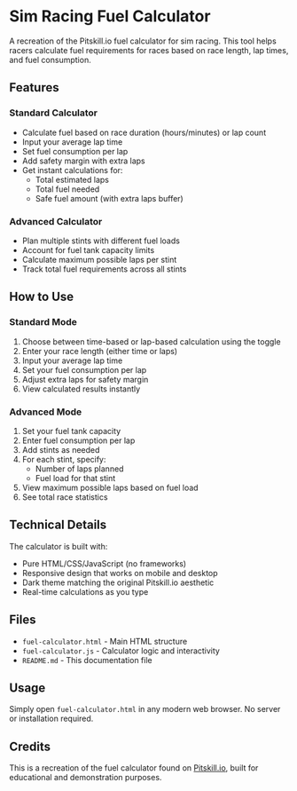 # Sim Racing Fuel Calculator

A recreation of the Pitskill.io fuel calculator for sim racing. This tool helps racers calculate fuel requirements for races based on race length, lap times, and fuel consumption.

## Features

### Standard Calculator
- Calculate fuel based on race duration (hours/minutes) or lap count
- Input your average lap time
- Set fuel consumption per lap
- Add safety margin with extra laps
- Get instant calculations for:
  - Total estimated laps
  - Total fuel needed
  - Safe fuel amount (with extra laps buffer)

### Advanced Calculator
- Plan multiple stints with different fuel loads
- Account for fuel tank capacity limits
- Calculate maximum possible laps per stint
- Track total fuel requirements across all stints

## How to Use

### Standard Mode
1. Choose between time-based or lap-based calculation using the toggle
2. Enter your race length (either time or laps)
3. Input your average lap time
4. Set your fuel consumption per lap
5. Adjust extra laps for safety margin
6. View calculated results instantly

### Advanced Mode
1. Set your fuel tank capacity
2. Enter fuel consumption per lap
3. Add stints as needed
4. For each stint, specify:
   - Number of laps planned
   - Fuel load for that stint
5. View maximum possible laps based on fuel load
6. See total race statistics

## Technical Details

The calculator is built with:
- Pure HTML/CSS/JavaScript (no frameworks)
- Responsive design that works on mobile and desktop
- Dark theme matching the original Pitskill.io aesthetic
- Real-time calculations as you type

## Files

- `fuel-calculator.html` - Main HTML structure
- `fuel-calculator.js` - Calculator logic and interactivity
- `README.md` - This documentation file

## Usage

Simply open `fuel-calculator.html` in any modern web browser. No server or installation required.

## Credits

This is a recreation of the fuel calculator found on [Pitskill.io](https://pitskill.io/fuel-calculator), built for educational and demonstration purposes.